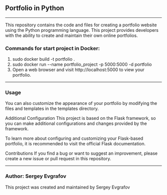 ## Portfolio in Python
___
This repository contains the code and files for creating a portfolio website using the Python programming language. This project provides developers with the ability to create and maintain their own online portfolios.

### Commands for start project in Docker:


1. sudo docker build -t portfolio .
2. sudo docker run --name portfolio_project -p 5000:5000 -d portfolio
3. Open a web browser and visit http://localhost:5000 to view your portfolio.
___
### Usage

You can also customize the appearance of your portfolio by modifying the files and templates in the templates directory.

Additional Configuration
This project is based on the Flask framework, so you can make additional configurations and changes provided by the framework.

To learn more about configuring and customizing your Flask-based portfolio, it is recommended to visit the official Flask documentation.

Contributions
If you find a bug or want to suggest an improvement, please create a new issue or pull request in this repository.
___
### Author: Sergey Evgrafov

This project was created and maintained by Sergey Evgrafov
